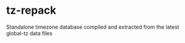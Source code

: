 # tz-repack
 Standalone timezone database compiled and extracted from the latest global-tz data files
